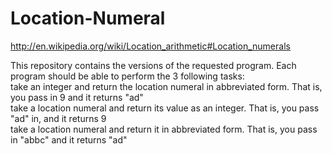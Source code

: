# Location-Numeral
http://en.wikipedia.org/wiki/Location_arithmetic#Location_numerals

This repository contains the versions of the requested program. Each program should be able to perform the 3 following tasks:<br>
take an integer and return the location numeral in abbreviated form. That is, you pass in 9 and it returns "ad"<br>
take a location numeral and return its value as an integer. That is, you pass "ad" in, and it returns 9<br>
take a location numeral and return it in abbreviated form. That is, you pass in "abbc" and it returns "ad"
